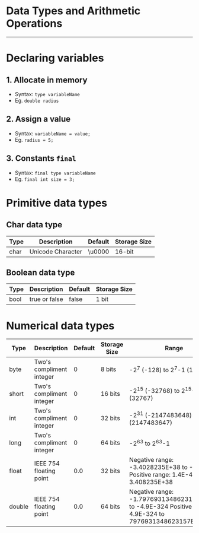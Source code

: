 # Data Types and Arithmetic Operations

---

# Declaring variables
## 1. Allocate in memory
- Syntax: `type variableName`
- Eg. `double radius`

## 2. Assign a value
- Syntax: `variableName = value;`
- Eg. `radius = 5;`

## 3. Constants `final`
- Syntax: `final type variableName`
- Eg. `final int size = 3;`

# Primitive data types
## Char data type

| Type | Description | Default | Storage Size |
| --- | --- | --- | --- |
| char | Unicode Character | \u0000 | 16-bit |

## Boolean data type

| Type | Description | Default | Storage Size |
| --- | --- | --- | --- |
| bool | true or false | false | 1 bit |

# Numerical data types

| Type | Description | Default | Storage Size | Range |
| --- | --- | --- | --- | --- |
| byte | Two's compliment integer | 0 | 8 bits | -2<sup>7</sup> (-128) to 2<sup>7</sup>-1 (127)
| short | Two's compliment integer | 0 | 16 bits | -2<sup>15</sup> (-32768) to 2<sup>15</sup>-1 (32767)|
| int | Two's compliment integer | 0 | 32 bits | -2<sup>31</sup> (-2147483648) to 2<sup>31</sup>-1 (2147483647) |
| long | Two's compliment integer | 0 | 64 bits | -2<sup>63</sup> to 2<sup>63</sup>-1 |
| float | IEEE 754 floating point | 0.0 | 32 bits | Negative range: -3.4028235E+38 to -1.4E-45 Positive range: 1.4E-45 to 3.408235E+38 |
| double | IEEE 754 floating point | 0.0 | 64 bits | Negative range: -1.7976931348623157E+308 to -4.9E-324 Positive range: 4.9E-324 to 7976931348623157E+308 |
